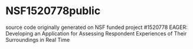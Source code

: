 # NSF1520778public
source code originally generated on NSF funded project #1520778  EAGER: Developing an Application for Assessing Respondent Experiences of Their Surroundings in Real Time
